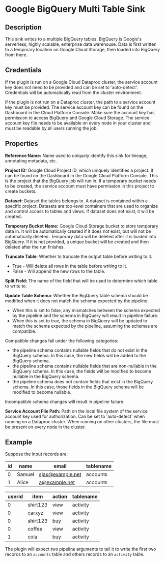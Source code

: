# Google BigQuery Multi Table Sink

Description
-----------
This sink writes to a multiple BigQuery tables.
BigQuery is Google's serverless, highly scalable, enterprise data warehouse.
Data is first written to a temporary location on Google Cloud Storage, then loaded into BigQuery from there.

Credentials
-----------
If the plugin is run on a Google Cloud Dataproc cluster, the service account key does not need to be
provided and can be set to 'auto-detect'.
Credentials will be automatically read from the cluster environment.

If the plugin is not run on a Dataproc cluster, the path to a service account key must be provided.
The service account key can be found on the Dashboard in the Cloud Platform Console.
Make sure the account key has permission to access BigQuery and Google Cloud Storage.
The service account key file needs to be available on every node in your cluster and
must be readable by all users running the job.

Properties
----------
**Reference Name:** Name used to uniquely identify this sink for lineage, annotating metadata, etc.

**Project ID:** Google Cloud Project ID, which uniquely identifies a project.
It can be found on the Dashboard in the Google Cloud Platform Console. This is the project
that the BigQuery job will run in. If a temporary bucket needs to be created, the service account
must have permission in this project to create buckets.

**Dataset:** Dataset the tables belongs to. A dataset is contained within a specific project.
Datasets are top-level containers that are used to organize and control access to tables and views.
If dataset does not exist, it will be created.

**Temporary Bucket Name:** Google Cloud Storage bucket to store temporary data in.
It will be automatically created if it does not exist, but will not be automatically deleted.
Temporary data will be deleted after it is loaded into BigQuery. If it is not provided, a unique
bucket will be created and then deleted after the run finishes.

**Truncate Table**: Whether to truncate the output table before writing to it.
* True - Will delete all rows in the table before writing to it.
* False - Will append the new rows to the table.

**Split Field:** The name of the field that will be used to determine which table to write to.

**Update Table Schema**: Whether the BigQuery table schema should be modified 
when it does not match the schema expected by the pipeline. 
* When this is set to false, any mismatches between the schema expected by the pipeline 
and the schema in BigQuery will result in pipeline failure. 
* When this is set to true, the schema in BigQuery will be updated to match the schema 
expected by the pipeline, assuming the schemas are compatible. 

Compatible changes fall under the following categories:                
* the pipeline schema contains nullable fields that do not exist in the BigQuery schema. 
In this case, the new fields will be added to the BigQuery schema.
* the pipeline schema contains nullable fields that are non-nullable in the BigQuery schema. 
In this case, the fields will be modified to become nullable in the BigQuery schema.
* the pipeline schema does not contain fields that exist in the BigQuery schema. 
In this case, those fields in the BigQuery schema will be modified to become nullable.
                         
Incompatible schema changes will result in pipeline failure.

**Service Account File Path:** Path on the local file system of the service account key used for
authorization. Can be set to 'auto-detect' when running on a Dataproc cluster.
When running on other clusters, the file must be present on every node in the cluster.

Example
-------

Suppose the input records are:

| id  | name     | email            | tablename |
| --- | -------- | ---------------- | --------- |
| 0   | Samuel   | sjax@example.net | accounts  |
| 1   | Alice    | a@example.net    | accounts  |

| userid | item     | action | tablename |
| ------ | -------- | ------ | --------- |
| 0      | shirt123 | view   | activity  |
| 0      | carxyz   | view   | activity  |
| 0      | shirt123 | buy    | activity  |
| 0      | coffee   | view   | activity  |
| 1      | cola     | buy    | activity  |

The plugin will expect two pipeline arguments to tell it to write the first two records to an `accounts` table
and others records to an `activity` table.
